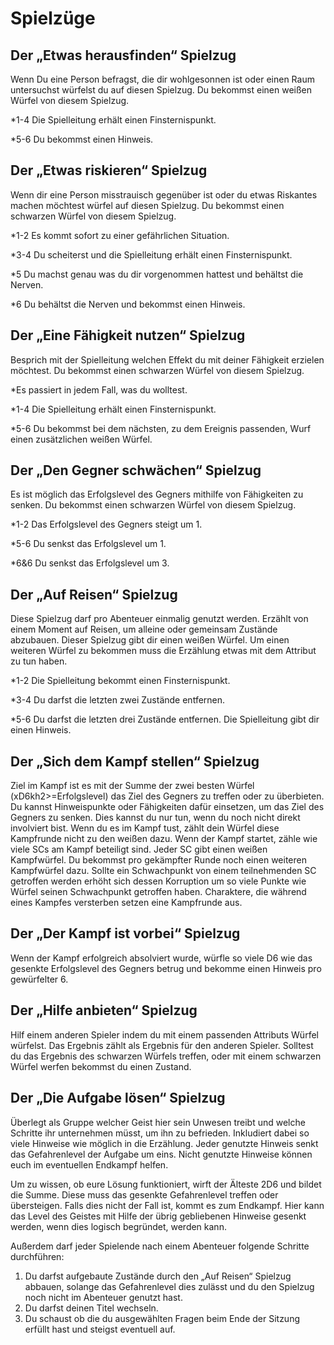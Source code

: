 # Spielzüge

## Der „Etwas herausfinden“ Spielzug

Wenn Du eine Person befragst, die dir wohlgesonnen ist oder einen Raum untersuchst würfelst du auf diesen Spielzug. Du bekommst einen weißen Würfel von diesem Spielzug.

*1-4 Die Spielleitung erhält einen Finsternispunkt.

*5-6 Du bekommst einen Hinweis.

## Der „Etwas riskieren“ Spielzug

Wenn dir eine Person misstrauisch gegenüber ist oder du etwas Riskantes machen möchtest würfel auf diesen Spielzug. Du bekommst einen schwarzen Würfel von diesem Spielzug.

*1-2 Es kommt sofort zu einer gefährlichen Situation.

*3-4 Du scheiterst und die Spielleitung erhält einen Finsternispunkt.

*5 Du machst genau was du dir vorgenommen hattest und behältst die Nerven.

*6 Du behältst die Nerven und bekommst einen Hinweis. 

## Der „Eine Fähigkeit nutzen“ Spielzug

Besprich mit der Spielleitung welchen Effekt du mit deiner Fähigkeit erzielen möchtest. Du bekommst einen schwarzen Würfel von diesem Spielzug.

*Es passiert in jedem Fall, was du wolltest.

*1-4 Die Spielleitung erhält einen Finsternispunkt.

*5-6 Du bekommst bei dem nächsten, zu dem Ereignis passenden, Wurf einen zusätzlichen weißen Würfel.

## Der „Den Gegner schwächen“ Spielzug

Es ist möglich das Erfolgslevel des Gegners mithilfe von Fähigkeiten zu senken. Du bekommst einen schwarzen Würfel von diesem Spielzug.

*1-2 Das Erfolgslevel des Gegners steigt um 1.

*5-6 Du senkst das Erfolgslevel um 1.

*6&6 Du senkst das Erfolgslevel um 3.

## Der „Auf Reisen“ Spielzug

Diese Spielzug darf pro Abenteuer einmalig genutzt werden. Erzählt von einem Moment auf Reisen, um alleine oder gemeinsam Zustände abzubauen. Dieser Spielzug gibt dir einen weißen Würfel. Um einen weiteren Würfel zu bekommen muss die Erzählung etwas mit dem Attribut zu tun haben.

*1-2 Die Spielleitung bekommt einen Finsternispunkt.

*3-4 Du darfst die letzten zwei Zustände entfernen. 

*5-6 Du darfst die letzten drei Zustände entfernen. Die Spielleitung gibt dir einen Hinweis.

## Der „Sich dem Kampf stellen“ Spielzug

Ziel im Kampf ist es mit der Summe der zwei besten Würfel (xD6kh2>=Erfolgslevel) das Ziel des Gegners zu treffen oder zu überbieten. Du kannst Hinweispunkte oder Fähigkeiten dafür einsetzen, um das Ziel des Gegners zu senken. Dies kannst du nur tun, wenn du noch nicht direkt involviert bist. Wenn du es im Kampf tust, zählt dein Würfel diese Kampfrunde nicht zu den weißen dazu. Wenn der Kampf startet, zähle wie viele SCs am Kampf beteiligt sind. Jeder SC gibt einen weißen Kampfwürfel. Du bekommst pro gekämpfter Runde noch einen weiteren Kampfwürfel dazu. Sollte ein Schwachpunkt von einem teilnehmenden SC getroffen werden erhöht sich dessen Korruption um so viele Punkte wie Würfel seinen Schwachpunkt getroffen haben. Charaktere, die während eines Kampfes versterben setzen eine Kampfrunde aus.

## Der „Der Kampf ist vorbei“ Spielzug

Wenn der Kampf erfolgreich absolviert wurde, würfle so viele D6 wie das gesenkte Erfolgslevel des Gegners betrug und bekomme einen Hinweis pro gewürfelter 6.

## Der „Hilfe anbieten“ Spielzug

Hilf einem anderen Spieler indem du mit einem passenden Attributs Würfel würfelst. Das Ergebnis zählt als Ergebnis für den anderen Spieler. Solltest du das Ergebnis des schwarzen Würfels treffen, oder mit einem schwarzen Würfel werfen bekommst du einen Zustand.

## Der „Die Aufgabe lösen“ Spielzug

Überlegt als Gruppe welcher Geist hier sein Unwesen treibt und welche Schritte ihr unternehmen müsst, um ihn zu befrieden. Inkludiert dabei so viele Hinweise wie möglich in die Erzählung. Jeder genutzte Hinweis senkt das Gefahrenlevel der Aufgabe um eins. Nicht genutzte Hinweise können euch im eventuellen Endkampf helfen. 

Um zu wissen, ob eure Lösung funktioniert, wirft der Älteste 2D6 und bildet die Summe. Diese muss das gesenkte Gefahrenlevel treffen oder übersteigen. Falls dies nicht der Fall ist, kommt es zum Endkampf. Hier kann das Level des Geistes mit Hilfe der übrig gebliebenen Hinweise gesenkt werden, wenn dies logisch begründet, werden kann.

Außerdem darf jeder Spielende nach einem Abenteuer folgende Schritte durchführen:

1. Du darfst aufgebaute Zustände durch den „Auf Reisen“ Spielzug abbauen, solange das Gefahrenlevel dies zulässt und du den Spielzug noch nicht im Abenteuer genutzt hast. 
2. Du darfst deinen Titel wechseln.
3. Du schaust ob die du ausgewählten Fragen beim Ende der Sitzung erfüllt hast und steigst eventuell auf.
